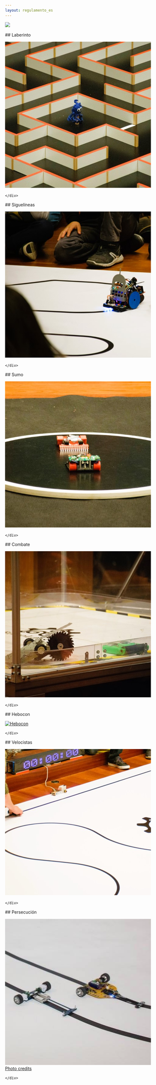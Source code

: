 ```yaml
---
layout: regulamento_es
---
```

[<img src="https://upload.wikimedia.org/wikipedia/commons/thumb/6/64/Flag_of_Galicia.svg/300px-Flag_of_Galicia.svg.png" width="50">](index)

<div class="row">

  <div class="col s12 m6">
    <div class="icon-block">

<div markdown="1">
## Laberinto

[![Maze](img/laberinto.jpg)](labirinto_es)
</div>

    </div>
  </div>

  <div class="col s12 m6">
    <div class="icon-block">

<div markdown="1">
## Siguelíneas

[![Line follower](img/siguelineas.jpg)](seguelinhas_es)
</div>

    </div>
  </div>

</div>
<div class="row">

  <div class="col s12 m6">
    <div class="icon-block">

<div markdown="1">
## Sumo

[![Sumo](img/sumo.jpg)](loita_sumo_es)
</div>

    </div>
  </div>

  <div class="col s12 m6">
    <div class="icon-block">

<div markdown="1">
## Combate

[![Free Combat](img/combate.jpg)](combate_es)
</div>

    </div>
  </div>

</div>

<div class="row">

  <div class="col s12 m6">
    <div class="icon-block">

<div markdown="1">
## Hebocon

[![Hebocon](hebocon.jpg)](hebocon_es)
</div>

    </div>
  </div>

  <div class="col s12 m6">
    <div class="icon-block">

<div markdown="1">
## Velocistas

[![Velocistas](img/velocistas.jpg)](velocistas_es)
</div>

    </div>
  </div>

</div>
<div class="row">

  <div class="col s12 m6">
    <div class="icon-block">

<div markdown="1">
## Persecución

[![Persecución](img/persecucion.png)](persecucion_velocistas_es)
[Photo credits](https://github.com/open-robosports/normativa-velocistas)
</div>

    </div>
  </div>

</div>
